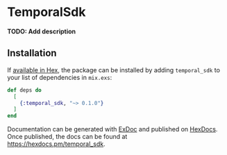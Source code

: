 # TemporalSdk

**TODO: Add description**

## Installation

If [available in Hex](https://hex.pm/docs/publish), the package can be installed
by adding `temporal_sdk` to your list of dependencies in `mix.exs`:

```elixir
def deps do
  [
    {:temporal_sdk, "~> 0.1.0"}
  ]
end
```

Documentation can be generated with [ExDoc](https://github.com/elixir-lang/ex_doc)
and published on [HexDocs](https://hexdocs.pm). Once published, the docs can
be found at <https://hexdocs.pm/temporal_sdk>.

